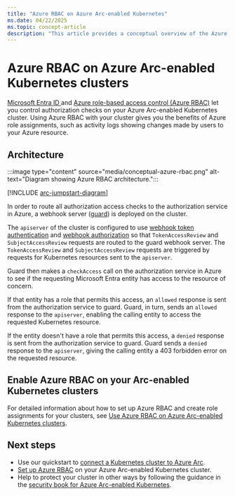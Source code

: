 ```yaml
---
title: "Azure RBAC on Azure Arc-enabled Kubernetes"
ms.date: 04/22/2025
ms.topic: concept-article
description: "This article provides a conceptual overview of the Azure RBAC capability on Azure Arc-enabled Kubernetes."
---
```


# Azure RBAC on Azure Arc-enabled Kubernetes clusters

[Microsoft Entra ID ](/entra/fundamentals/whatis)and [Azure role-based access control (Azure RBAC)](/azure/role-based-access-control/overview) let you control authorization checks on your Azure Arc-enabled Kubernetes cluster. Using Azure RBAC with your cluster gives you the benefits of Azure role assignments, such as activity logs showing changes made by users to your Azure resource. 

## Architecture

:::image type="content" source="media/conceptual-azure-rbac.png" alt-text="Diagram showing Azure RBAC architecture.":::

[!INCLUDE [arc-jumpstart-diagram](~/reusable-content/ce-skilling/azure/includes/arc-jumpstart-diagram.md)]

In order to route all authorization access checks to the authorization service in Azure, a webhook server ([guard](https://github.com/appscode/guard)) is deployed on the cluster.

The `apiserver` of the cluster is configured to use [webhook token authentication](https://kubernetes.io/docs/reference/access-authn-authz/authentication/#webhook-token-authentication) and [webhook authorization](https://kubernetes.io/docs/reference/access-authn-authz/webhook/) so that `TokenAccessReview` and `SubjectAccessReview` requests are routed to the guard webhook server. The `TokenAccessReview` and `SubjectAccessReview` requests are triggered by requests for Kubernetes resources sent to the `apiserver`.

Guard then makes a `checkAccess` call on the authorization service in Azure to see if the requesting Microsoft Entra entity has access to the resource of concern.

If that entity has a role that permits this access, an `allowed` response is sent from the authorization service to guard. Guard, in turn, sends an `allowed` response to the `apiserver`, enabling the calling entity to access the requested Kubernetes resource.

If the entity doesn't have a role that permits this access, a `denied` response is sent from the authorization service to guard. Guard sends a `denied` response to the `apiserver`, giving the calling entity a 403 forbidden error on the requested resource.

## Enable Azure RBAC on your Arc-enabled Kubernetes clusters

For detailed information about how to set up Azure RBAC and create role assignments for your clusters, see [Use Azure RBAC on Azure Arc-enabled Kubernetes clusters](azure-rbac.md).

## Next steps

* Use our quickstart to [connect a Kubernetes cluster to Azure Arc](./quickstart-connect-cluster.md).
* [Set up Azure RBAC](./azure-rbac.md) on your Azure Arc-enabled Kubernetes cluster.
* Help to protect your cluster in other ways by following the guidance in the [security book for Azure Arc-enabled Kubernetes](conceptual-security.book.md).
